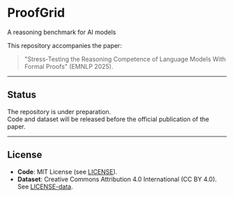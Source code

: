 # ProofGrid
A reasoning benchmark for AI models

This repository accompanies the paper:

> "Stress-Testing the Reasoning Competence of Language Models With Formal Proofs" (EMNLP 2025).

---

## Status
The repository is under preparation.  
Code and dataset will be released before the official publication of the paper.

---

## License
- **Code**: MIT License (see [LICENSE](./LICENSE)).  
- **Dataset**: Creative Commons Attribution 4.0 International (CC BY 4.0). See [LICENSE-data](./LICENSE-data).
